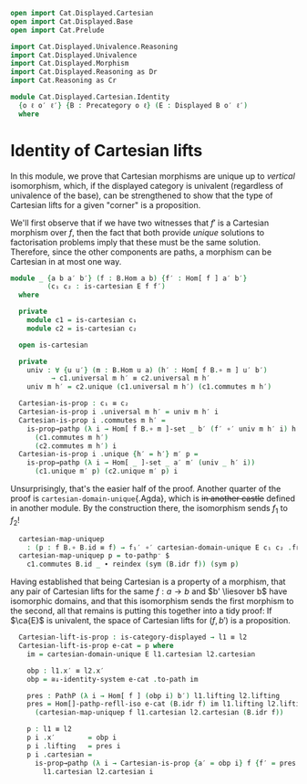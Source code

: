 ```agda
open import Cat.Displayed.Cartesian
open import Cat.Displayed.Base
open import Cat.Prelude

import Cat.Displayed.Univalence.Reasoning
import Cat.Displayed.Univalence
import Cat.Displayed.Morphism
import Cat.Displayed.Reasoning as Dr
import Cat.Reasoning as Cr

module Cat.Displayed.Cartesian.Identity
  {o ℓ o′ ℓ′} {B : Precategory o ℓ} (E : Displayed B o′ ℓ′)
  where
```

# Identity of Cartesian lifts

In this module, we prove that Cartesian morphisms are unique up to
_vertical_ isomorphism, which, if the displayed category is univalent
(regardless of univalence of the base), can be strengthened to show that
the type of Cartesian lifts for a given "corner" is a proposition.

<!--
```agda
private
  module B = Cr B

open Cat.Displayed.Univalence.Reasoning E
open Cat.Displayed.Univalence E
open Cat.Displayed.Morphism E
open Displayed E
open Dr E
open _≅[_]_
```
-->

We'll first observe that if we have two witnesses that $f'$ is a
Cartesian morphism over $f$, then the fact that both provide _unique_
solutions to factorisation problems imply that these must be the same
solution. Therefore, since the other components are paths, a morphism
can be Cartesian in at most one way.

```agda
module _ {a b a′ b′} (f : B.Hom a b) {f′ : Hom[ f ] a′ b′}
         (c₁ c₂ : is-cartesian E f f′)
  where

  private
    module c1 = is-cartesian c₁
    module c2 = is-cartesian c₂

  open is-cartesian

  private
    univ : ∀ {u u′} (m : B.Hom u a) (h′ : Hom[ f B.∘ m ] u′ b′)
          → c1.universal m h′ ≡ c2.universal m h′
    univ m h′ = c2.unique (c1.universal m h′) (c1.commutes m h′)

  Cartesian-is-prop : c₁ ≡ c₂
  Cartesian-is-prop i .universal m h′ = univ m h′ i
  Cartesian-is-prop i .commutes m h′ =
    is-prop→pathp (λ i → Hom[ f B.∘ m ]-set _ b′ (f′ ∘′ univ m h′ i) h′)
      (c1.commutes m h′)
      (c2.commutes m h′) i
  Cartesian-is-prop i .unique {h′ = h′} m′ p =
    is-prop→pathp (λ i → Hom[ _ ]-set _ a′ m′ (univ _ h′ i))
      (c1.unique m′ p) (c2.unique m′ p) i
```

Unsurprisingly, that's the easier half of the proof. Another quarter of
the proof is `cartesian-domain-unique`{.Agda}, which is ~~in another
castle~~ defined in another module. By the construction there, the
isomorphism sends $f_1$ to $f_2$!

<!--
```agda
module _ {a b a₁′ a₂′ b′} (f : B.Hom a b) {f₁′ : Hom[ f ] a₁′ b′}
         {f₂′ : Hom[ f ] a₂′ b′} (c₁ : is-cartesian E f f₁′) (c₂ : is-cartesian E f f₂′)
  where
  private
    module c1 = is-cartesian c₁
    module c2 = is-cartesian c₂
```
-->

```agda
  cartesian-map-uniquep
    : (p : f B.∘ B.id ≡ f) → f₁′ ∘′ cartesian-domain-unique E c₁ c₂ .from′ ≡[ p ] f₂′
  cartesian-map-uniquep p = to-pathp⁻ $
    c1.commutes B.id _ ∙ reindex (sym (B.idr f)) (sym p)
```

<!--
```agda
module _ {a b b′} (f : B.Hom a b) (l1 l2 : Cartesian-lift E f b′) where
  open Cartesian-lift

  private
    module l1 = Cartesian-lift l1
    module l2 = Cartesian-lift l2
```
-->

Having established that being Cartesian is a property of a morphism,
that any pair of Cartesian lifts for the same $f : a \to b$ and $b'
\liesover b$ have isomorphic domains, and that this isomorphism sends
the first morphism to the second, all that remains is putting this
together into a tidy proof: If $\ca{E}$ is univalent, the space of
Cartesian lifts for $(f, b')$ is a proposition.

```agda
  Cartesian-lift-is-prop : is-category-displayed → l1 ≡ l2
  Cartesian-lift-is-prop e-cat = p where
    im = cartesian-domain-unique E l1.cartesian l2.cartesian

    obp : l1.x′ ≡ l2.x′
    obp = ≅↓-identity-system e-cat .to-path im

    pres : PathP (λ i → Hom[ f ] (obp i) b′) l1.lifting l2.lifting
    pres = Hom[]-pathp-refll-iso e-cat (B.idr f) im l1.lifting l2.lifting
      (cartesian-map-uniquep f l1.cartesian l2.cartesian (B.idr f))

    p : l1 ≡ l2
    p i .x′        = obp i
    p i .lifting   = pres i
    p i .cartesian =
      is-prop→pathp (λ i → Cartesian-is-prop {a′ = obp i} f {f′ = pres i})
        l1.cartesian l2.cartesian i
```
